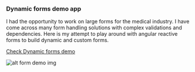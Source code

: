 ### Dynamic forms demo app

I had the opportunity to work on large forms for the medical industry. I have come across many form handling solutions with complex validations and dependencies. Here is my attempt to play around with angular reactive forms to build dynamic and custom forms.

[Check Dynamic forms demo][demo-app]

![alt form demo img][demo-img]

[demo-app]: <https://angular-dynamic-form-demo.web.app>
[demo-img]: <https://i.imgur.com/4sj1grz.png>